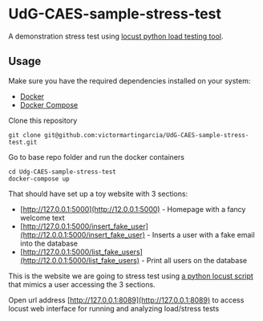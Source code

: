 # UdG-CAES-sample-stress-test
A demonstration stress test using [locust python load testing tool](https://locust.io).

## Usage

Make sure you have the required dependencies installed on your system:

* [Docker](https://docs.docker.com/)
* [Docker Compose](https://docs.docker.com/compose/)

Clone this repository

```
git clone git@github.com:victormartingarcia/UdG-CAES-sample-stress-test.git
```

Go to base repo folder and run the docker containers

```
cd Udg-CAES-sample-stress-test
docker-compose up
```

That should have set up a toy website with 3 sections:

* [http://127.0.0.1:5000](http://12.0.0.1:5000) - Homepage with a fancy welcome text
* [http://127.0.0.1:5000/insert_fake_user](http://12.0.0.1:5000/insert_fake_user) - Inserts a user with a fake email into the database
* [http://127.0.0.1:5000/list_fake_users](http://12.0.0.1:5000/list_fake_users) - Print all users on the database

This is the website we are going to stress test using [a python locust script](locust_scripts/locustfile.py) that mimics a user accessing the 3 sections.

Open url address [http://127.0.0.1:8089](http://127.0.0.1:8089) to access locust web interface for running and analyzing load/stress tests